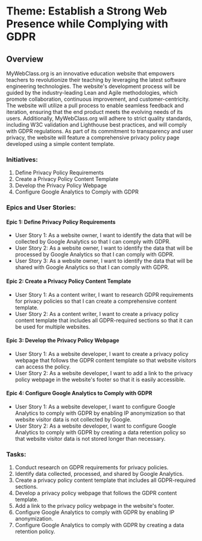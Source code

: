 # Theme: Establish a Strong Web Presence while Complying with GDPR
## Overview
MyWebClass.org is an innovative education website that empowers teachers to revolutionize their teaching by leveraging the latest software engineering technologies. The website's development process will be guided by the industry-leading Lean and Agile methodologies, which promote collaboration, continuous improvement, and customer-centricity. The website will utilize a pull process to enable seamless feedback and iteration, ensuring that the end product meets the evolving needs of its users. Additionally, MyWebClass.org will adhere to strict quality standards, including W3C validation and Lighthouse best practices, and will comply with GDPR regulations. As part of its commitment to transparency and user privacy, the website will feature a comprehensive privacy policy page developed using a simple content template.
### Initiatives:

1. Define Privacy Policy Requirements
2. Create a Privacy Policy Content Template
3. Develop the Privacy Policy Webpage
4. Configure Google Analytics to Comply with GDPR

### Epics and User Stories:

#### Epic 1: Define Privacy Policy Requirements

- User Story 1: As a website owner, I want to identify the data that will be collected by Google Analytics so that I can comply with GDPR.
- User Story 2: As a website owner, I want to identify the data that will be processed by Google Analytics so that I can comply with GDPR.
- User Story 3: As a website owner, I want to identify the data that will be shared with Google Analytics so that I can comply with GDPR.

#### Epic 2: Create a Privacy Policy Content Template

- User Story 1: As a content writer, I want to research GDPR requirements for privacy policies so that I can create a comprehensive content template.
- User Story 2: As a content writer, I want to create a privacy policy content template that includes all GDPR-required sections so that it can be used for multiple websites.

#### Epic 3: Develop the Privacy Policy Webpage

- User Story 1: As a website developer, I want to create a privacy policy webpage that follows the GDPR content template so that website visitors can access the policy.
- User Story 2: As a website developer, I want to add a link to the privacy policy webpage in the website's footer so that it is easily accessible.

#### Epic 4: Configure Google Analytics to Comply with GDPR

- User Story 1: As a website developer, I want to configure Google Analytics to comply with GDPR by enabling IP anonymization so that website visitor data is not collected by Google.
- User Story 2: As a website developer, I want to configure Google Analytics to comply with GDPR by creating a data retention policy so that website visitor data is not stored longer than necessary.

### Tasks:

1. Conduct research on GDPR requirements for privacy policies.
2. Identify data collected, processed, and shared by Google Analytics.
3. Create a privacy policy content template that includes all GDPR-required sections.
4. Develop a privacy policy webpage that follows the GDPR content template.
5. Add a link to the privacy policy webpage in the website's footer.
6. Configure Google Analytics to comply with GDPR by enabling IP anonymization.
7. Configure Google Analytics to comply with GDPR by creating a data retention policy.
